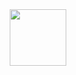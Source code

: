 <div id="header" align="center">
  <img src="https://media.giphy.com/media/du3J3cXyzhj75IOgvA/giphy.gif" width="100"/>
</div>

<img src="https://komarev.com/ghpvc/?username=RobinAlonzo&style=flat-square&color=blue" alt=""/>




